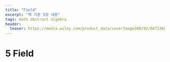 ```yaml
---
title: "Field"
excerpt: "책 기준 5장 내용"
tags: math abstract algebra 
header:
  teaser: https://media.wiley.com/product_data/coverImage300/92/04713687/0471368792.jpg
---
```


# 5 Field

<!-- TODO() -->